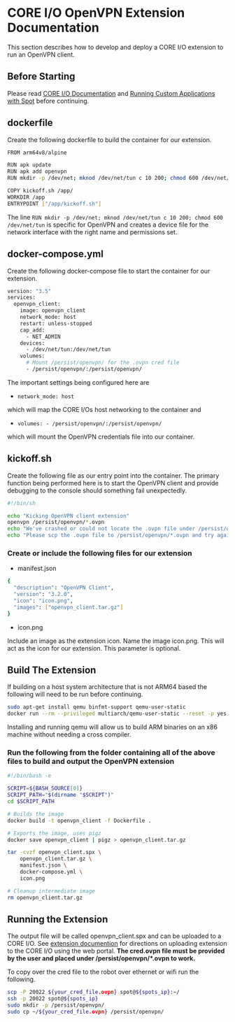 <!--
Copyright (c) 2023 Boston Dynamics, Inc.  All rights reserved.

Downloading, reproducing, distributing or otherwise using the SDK Software
is subject to the terms and conditions of the Boston Dynamics Software
Development Kit License (20191101-BDSDK-SL).
-->

# CORE I/O OpenVPN Extension Documentation

This section describes how to develop and deploy a CORE I/O extension to run an OpenVPN client.

## Before Starting

Please read [CORE I/O Documentation](coreio_documentation.md) and [Running Custom Applications with Spot](docker_containers.md) before continuing.

## dockerfile

Create the following dockerfile to build the container for our extension.

```sh
FROM arm64v8/alpine

RUN apk update
RUN apk add openvpn
RUN mkdir -p /dev/net; mknod /dev/net/tun c 10 200; chmod 600 /dev/net/tun

COPY kickoff.sh /app/
WORKDIR /app
ENTRYPOINT ["/app/kickoff.sh"]
```

The line `RUN mkdir -p /dev/net; mknod /dev/net/tun c 10 200; chmod 600 /dev/net/tun` is specific for OpenVPN and creates a device file for the network interface with the right name and permissions set.

## docker-compose.yml

Create the following docker-compose file to start the container for our extension.

```sh
version: "3.5"
services:
  openvpn_client:
    image: openvpn_client
    network_mode: host
    restart: unless-stopped
    cap_add:
      - NET_ADMIN
    devices:
      - /dev/net/tun:/dev/net/tun
    volumes:
      # Mount /persist/openvpn/ for the .ovpn cred file
      - /persist/openvpn/:/persist/openvpn/
```

The important settings being configured here are

- `network_mode: host`

which will map the CORE I/Os host networking to the container and

- `volumes: - /persist/openvpn/:/persist/openvpn/`

which will mount the OpenVPN credentials file into our container.

## kickoff.sh

Create the following file as our entry point into the container. The primary function being performed here is to start the OpenVPN client and provide debugging to the console should something fail unexpectedly.

```sh
#!/bin/sh

echo "Kicking OpenVPN client extension"
openvpn /persist/openvpn/*.ovpn
echo "We've crashed or could not locate the .ovpn file under /persist/openvpn/"
echo "Please scp the .ovpn file to /persist/openvpn/*.ovpn and try again"
```

### Create or include the following files for our extension

- manifest.json

```sh
{
  "description": "OpenVPN Client",
  "version": "3.2.0",
  "icon": "icon.png",
  "images": ["openvpn_client.tar.gz"]
}
```

- icon.png

Include an image as the extension icon. Name the image icon.png. This will act as the icon for our extension. This parameter is optional.

## Build The Extension

If building on a host system architecture that is not ARM64 based the following will need to be run before continuing.

```sh
sudo apt-get install qemu binfmt-support qemu-user-static
docker run --rm --privileged multiarch/qemu-user-static --reset -p yes
```

Installing and running qemu will allow us to build ARM binaries on an x86 machine without needing a cross compiler.

### Run the following from the folder containing all of the above files to build and output the OpenVPN extension

```sh
#!/bin/bash -e

SCRIPT=${BASH_SOURCE[0]}
SCRIPT_PATH="$(dirname "$SCRIPT")"
cd $SCRIPT_PATH

# Builds the image
docker build -t openvpn_client -f Dockerfile .

# Exports the image, uses pigz
docker save openvpn_client | pigz > openvpn_client.tar.gz

tar -cvzf openvpn_client.spx \
    openvpn_client.tar.gz \
    manifest.json \
    docker-compose.yml \
    icon.png

# Cleanup intermediate image
rm openvpn_client.tar.gz
```

## Running the Extension

The output file will be called openvpn_client.spx and can be uploaded to a CORE I/O. See [extension documention](docker_containers#install-extension-using-web-portal) for directions on uploading extension to the CORE I/O using the web portal.
**The cred.ovpn file must be provided by the user and placed under /persist/openvpn/\*.ovpn to work.**

To copy over the cred file to the robot over ethernet or wifi run the following.

```sh
scp -P 20022 ${your_cred_file.ovpn} spot@${spots_ip}:~/
ssh -p 20022 spot@${spots_ip}
sudo mkdir -p /persist/openvpn/
sudo cp ~/${your_cred_file.ovpn} /persist/openvpn/
```
